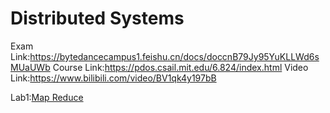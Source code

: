 # Distributed Systems

Exam Link:https://bytedancecampus1.feishu.cn/docs/doccnB79Jy95YuKLLWd6sMUaUWb
Course Link:https://pdos.csail.mit.edu/6.824/index.html
Video Link:https://www.bilibili.com/video/BV1qk4y197bB

Lab1:[Map Reduce](https://pdos.csail.mit.edu/6.824/labs/lab-mr.html)

